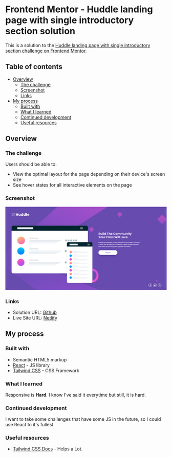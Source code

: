 # Frontend Mentor - Huddle landing page with single introductory section solution

This is a solution to the [Huddle landing page with single introductory section challenge on Frontend Mentor](https://www.frontendmentor.io/challenges/huddle-landing-page-with-a-single-introductory-section-B_2Wvxgi0).
## Table of contents

- [Overview](#overview)
  - [The challenge](#the-challenge)
  - [Screenshot](#screenshot)
  - [Links](#links)
- [My process](#my-process)
  - [Built with](#built-with)
  - [What I learned](#what-i-learned)
  - [Continued development](#continued-development)
  - [Useful resources](#useful-resources)

## Overview

### The challenge

Users should be able to:

- View the optimal layout for the page depending on their device's screen size
- See hover states for all interactive elements on the page

### Screenshot

![](./screenshot.png)

### Links

- Solution URL: [Github](https://github.com/Nipaaaa1/huddle-landing-page)
- Live Site URL: [Netlify](https://loquacious-cocada-2a61a6.netlify.app/)

## My process

### Built with

- Semantic HTML5 markup
- [React](https://reactjs.org/) - JS library
- [Tailwind CSS](https://tailwindcss.com/) - CSS Framework

### What I learned

Responsive is **Hard**. I know I've said it everytime but still, it is hard.

### Continued development

I want to take some challenges that have some JS in the future, so I could use React to it's fullest

### Useful resources

- [Tailwind CSS Docs](https://tailwindcss.com/docs/installation) - Helps a Lot.
